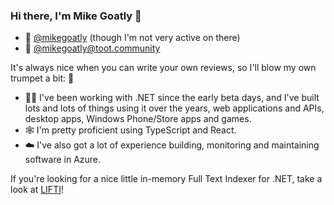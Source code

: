 ### Hi there, I'm Mike Goatly 👋

* 🐣 [@mikegoatly](https://twitter.com/mikegoatly) (though I'm not very active on there)
* 🐘 [@mikegoatly@toot.community](https://toot.community/@mikegoatly)

It's always nice when you can write your own reviews, so I'll blow my own trumpet a bit: 🎺

* 🧑‍💻 I've been working with .NET since the early beta days, and I've built lots and lots of things using it over the years, web applications and APIs, desktop apps, Windows Phone/Store apps and games.
* 🕸️ I'm pretty proficient using TypeScript and React.
* ☁️ I've also got a lot of experience building, monitoring and maintaining software in Azure.

If you're looking for a nice little in-memory Full Text Indexer for .NET, take a look at [LIFTI](https://github.com/mikegoatly/lifti)!
